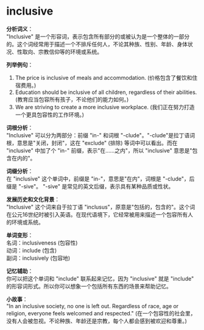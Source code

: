 # inclusive

**分析词义**：  
"Inclusive" 是一个形容词，表示包含所有部分的或被认为是一个整体的一部分的。这个词经常用于描述一个不排斥任何人，不论其种族、性别、年龄、身体状况、性取向、宗教信仰等的环境或系统。

  

**列举例句**：

  

1.  The price is inclusive of meals and accommodation. (价格包含了餐饮和住宿费用。)
2.  Education should be inclusive of all children, regardless of their abilities. (教育应当包容所有孩子，不论他们的能力如何。)
3.  We are striving to create a more inclusive workplace. (我们正在努力打造一个更具包容性的工作环境。)

  

**词根分析**：  
"Inclusive" 可以分为两部分：前缀 "in-" 和词根 "-clude"。"-clude"是拉丁语词根，意思是"关闭，封闭"，这在 "exclude" (排除) 等词中可以看出。而在 "inclusive" 中加了个 "in-" 前缀，表示"在......之内"，所以 "inclusive" 意思是"包含在内的"。

  

**词缀分析**：  
在 "inclusive" 这个单词中，前缀是 "in-"，意思是"在内"，词根是 "-clude"，后缀是 "-sive"。 "-sive" 是常见的英文后缀，表示具有某种品质或性状。

  

**发展历史和文化背景**：  
"Inclusive" 这个词来自于拉丁语 "inclusus"，原意是"包括的，包含的"。这个词在公元16世纪时被引入英语。在现代语境下，它经常被用来描述一个包容所有人的环境或系统。

  

**单词变形**：  
名词：inclusiveness (包容性)  
动词：include (包含)  
副词：inclusively (包容地)

  

**记忆辅助**：  
你可以把这个单词和 "include" 联系起来记忆，因为 "inclusive" 就是 "include" 的形容词形式。所以你可以想象一个包括所有东西的场景来帮助记忆。

  

**小故事**：  
"In an inclusive society, no one is left out. Regardless of race, age or religion, everyone feels welcomed and respected." (在一个包容性的社会里，没有人会被忽视。不论种族、年龄还是宗教，每个人都会感到被欢迎和尊重。)
